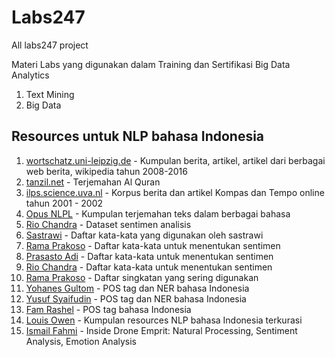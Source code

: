# Labs247
All labs247 project

Materi Labs yang digunakan dalam Training dan Sertifikasi Big Data Analytics 
1. Text Mining
2. Big Data

## Resources untuk NLP bahasa Indonesia
1. [wortschatz.uni-leipzig.de](https://wortschatz.uni-leipzig.de/en/download/indonesian) - Kumpulan berita, artikel, artikel dari berbagai web berita, wikipedia tahun 2008-2016
2. [tanzil.net](http://tanzil.net/trans/id.indonesian) - Terjemahan Al Quran
3. [ilps.science.uva.nl](https://ilps.science.uva.nl/resources/bahasa/) - Korpus berita dan artikel Kompas dan Tempo online tahun 2001 - 2002
4. [Opus NLPL](http://opus.nlpl.eu/) - Kumpulan terjemahan teks dalam berbagai bahasa
5. [Rio Chandra](https://github.com/riochr17/Analisis-Sentimen-ID/blob/master/data/training_all_random.csv) - Dataset sentimen analisis
5. [Sastrawi](https://github.com/sastrawi/sastrawi/tree/master/data) - Daftar kata-kata yang digunakan oleh sastrawi
6. [Rama Prakoso](https://github.com/ramaprakoso/analisis-sentimen/tree/master/kamus) - Daftar kata-kata untuk menentukan sentimen
7. [Prasasto Adi](https://github.com/prasastoadi/ID-OpinionWords) - Daftar kata-kata untuk menentukan sentimen
8. [Rio Chandra](https://github.com/riochr17/Analisis-Sentimen-ID/tree/master/data) - Daftar kata-kata untuk menentukan sentimen
9. [Rama Prakoso](https://github.com/ramaprakoso/analisis-sentimen/blob/master/kamus/acronym.txt) - Daftar singkatan yang sering digunakan
10. [Yohanes Gultom](https://github.com/yohanesgultom/nlp-experiments) - POS tag dan NER bahasa Indonesia
11. [Yusuf Syaifudin](https://github.com/yusufsyaifudin/indonesia-ner) - POS tag dan NER bahasa Indonesia
12. [Fam Rashel](https://github.com/famrashel/idn-tagged-corpus) - POS tag bahasa Indonesia
13. [Louis Owen](https://github.com/louisowen6/NLP_bahasa_resources) - Kumpulan resources NLP bahasa Indonesia terkurasi
14. [Ismail Fahmi](https://youtu.be/dQl_-liKNqo) - Inside Drone Emprit: Natural Processing, Sentiment Analysis, Emotion Analysis


